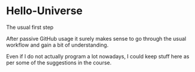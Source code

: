 # Hello-Universe
The usual first step

After passive GitHub usage it surely makes sense to go through the usual workflow and gain a bit of understanding. 

Even if I do not actually program a lot nowadays, I could keep stuff here as per some of the suggestions in the course. 

